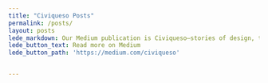 ```yaml
---
title: "Civiqueso Posts"
permalink: /posts/
layout: posts
lede_markdown: Our Medium publication is Civiqueso—stories of design, technology, and innovation in the civic melting pot of Austin, Texas.
lede_button_text: Read more on Medium
lede_button_path: 'https://medium.com/civiqueso'


---
```

